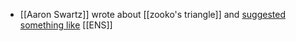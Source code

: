 - [[Aaron Swartz]] wrote about [[zooko's triangle]] and [suggested something like](http://www.aaronsw.com/weblog/squarezooko) [[ENS]]
